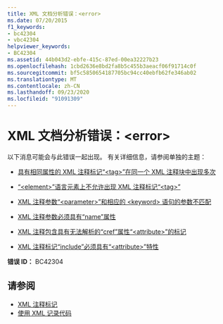 ```yaml
---
title: XML 文档分析错误：<error>
ms.date: 07/20/2015
f1_keywords:
- bc42304
- vbc42304
helpviewer_keywords:
- BC42304
ms.assetid: 44b043d2-ebfe-415c-87ed-00ea32227b23
ms.openlocfilehash: 1cbd2636e8bd2fa8b5c455b3aeacf06f91714c0f
ms.sourcegitcommit: bf5c5850654187705bc94cc40ebfb62fe346ab02
ms.translationtype: MT
ms.contentlocale: zh-CN
ms.lasthandoff: 09/23/2020
ms.locfileid: "91091309"
---
```

# <a name="xml-documentation-parse-error-error"></a>XML 文档分析错误：\<error>

以下消息可能会与此错误一起出现。 有关详细信息，请参阅单独的主题：  
  
- [具有相同属性的 XML 注释标记“\<tag>”在同一个 XML 注释块中出现多次](bc42305.md)  
  
- [“\<element>”语言元素上不允许出现 XML 注释标记“\<tag>”](bc42306.md)  
  
- [XML 注释参数“\<parameter>”和相应的 \<keyword> 语句的参数不匹配](bc42307.md)  
  
- [XML 注释参数必须具有“name”属性](bc42308.md)  
  
- [XML 注释包含具有无法解析的“cref”属性“\<attribute>”的标记](bc42309.md)  
  
- [XML 注释标记“include”必须具有“\<attribute>”特性](bc42310.md)  
  
 **错误 ID：** BC42304  
  
## <a name="see-also"></a>请参阅

- [XML 注释标记](../language-reference/xmldoc/index.md)
- [使用 XML 记录代码](../programming-guide/program-structure/documenting-your-code-with-xml.md)
